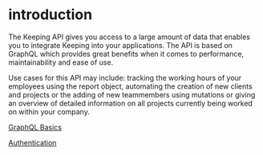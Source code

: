 # introduction

The Keeping API gives you access to a large amount of data that enables you to integrate Keeping into your applications. The API is based on GraphQL which provides great benefits when it comes to performance, maintainability and ease of use.

Use cases for this API may include: tracking the working hours of your employees using the report object, automating the creation of new clients and projects or the adding of new teammembers using mutations or giving an overview of detailed information on all projects currently being worked on within your company.

[GraphQL Basics](gettingStarted/basics.md)

[Authentication](gettingStarted/authentication.md)